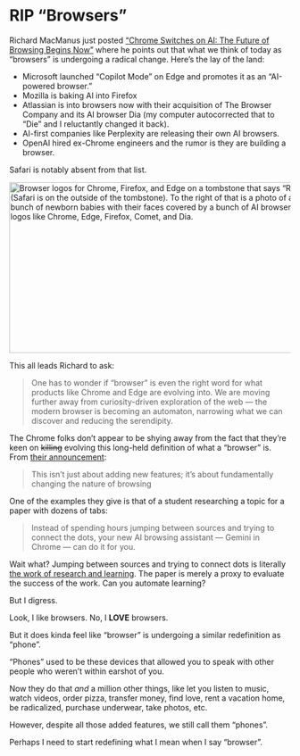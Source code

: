 # RIP “Browsers”

Richard MacManus just posted [“Chrome Switches on AI: The Future of Browsing Begins Now”](https://thenewstack.io/chrome-switches-on-ai-the-future-of-browsing-begins-now/) where he points out that what we think of today as “browsers” is undergoing a radical change. Here’s the lay of the land:

- Microsoft launched “Copilot Mode” on Edge and promotes it as an “AI-powered browser.” 
- Mozilla is baking AI into Firefox
- Atlassian is into browsers now with their acquisition of The Browser Company and its AI browser Dia (my computer  autocorrected that to “Die” and I reluctantly changed it back).
- AI-first companies like Perplexity are releasing their own AI browsers.
- OpenAI hired ex-Chrome engineers and the rumor is they are building a browser.

Safari is notably absent from that list.

<img src="https://cdn.jim-nielsen.com/blog/2025/browsers-rip.jpg" width="533" height="306" alt="Browser logos for Chrome, Firefox, and Edge on a tombstone that says “RIP” (Safari is on the outside of the tombstone). To the right of that is a photo of a bunch of newborn babies with their faces covered by a bunch of AI browser logos like Chrome, Edge, Firefox, Comet, and Dia." data-og-image />

This all leads Richard to ask:

> One has to wonder if “browser” is even the right word for what products like Chrome and Edge are evolving into. We are moving further away from curiosity-driven exploration of the web — the modern browser is becoming an automaton, narrowing what we can discover and reducing the serendipity.

The Chrome folks don’t appear to be shying away from the fact that they’re keen on ~~killing~~ evolving this long-held definition of what a “browser” is. From [their announcement](https://blog.google/products/chrome/chrome-reimagined-with-ai/):

> This isn’t just about adding new features; it’s about fundamentally changing the nature of browsing

One of the examples they give is that of a student researching a topic for a paper with dozens of tabs:

> Instead of spending hours jumping between sources and trying to connect the dots, your new AI browsing assistant — Gemini in Chrome — can do it for you.

Wait what? Jumping between sources and trying to connect dots is literally [the work of research and learning](https://notes.jim-nielsen.com/#2025-06-09T0732). The paper is merely a proxy to evaluate the success of the work. Can you automate learning?

But I digress.

Look, I like browsers. No, I **LOVE** browsers.

But it does kinda feel like “browser” is undergoing a similar redefinition as “phone”.

“Phones” used to be these devices that allowed you to speak with other people who weren’t within earshot of you.

Now they do that _and_ a million other things, like let you listen to music, watch videos, order pizza, transfer money, find love, rent a vacation home, be radicalized, purchase underwear, take photos, etc. 

However, despite all those added features, we still call them “phones”.

Perhaps I need to start redefining what I mean when I say “browser”.